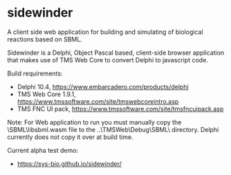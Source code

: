 # sidewinder
A client side web application for building and simulating of biological reactions based on SBML.

Sidewinder is a Delphi, Object Pascal based, client-side browser application that makes use of TMS Web Core to convert Delphi to javascript code.

Build requirements:
- Delphi 10.4, https://www.embarcadero.com/products/delphi 
- TMS Web Core 1.9.1, https://www.tmssoftware.com/site/tmswebcoreintro.asp
- TMS FNC UI pack, https://www.tmssoftware.com/site/tmsfncuipack.asp

Note: For Web application to run you must manually copy the \SBML\libsbml.wasm file to the ..\TMSWeb\Debug\SBML\ directory. Delphi currently does not copy it over at build time.

Current alpha test demo:
-  https://sys-bio.github.io/sidewinder/  
  
